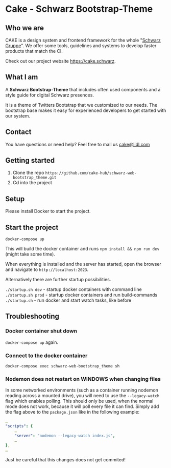 # Cake - Schwarz Bootstrap-Theme

## Who we are

CAKE is a design system and frontend framework for the whole "[Schwarz Gruppe](https://jobs.schwarz/)". We offer some tools, guidelines and systems to develop faster products that match the CI.

Check out our project website <https://cake.schwarz>.

## What I am

A **Schwarz Bootstrap-Theme** that includes often used components and a style guide for digital Schwarz presences.

It is a theme of Twitters Bootstrap that we customized to our needs. The bootstrap base makes it easy for experienced developers to get started with our system.

## Contact

You have questions or need help? Feel free to mail us <cake@lidl.com>

## Getting started

1. Clone the repo `https://github.com/cake-hub/schwarz-web-bootstrap_theme.git`
2. Cd into the project

## Setup

Please install Docker to start the project.

## Start the project

`docker-compose up`

This will build the docker container and runs `npm install && npm run dev` (might take some time).

When everything is installed and the server has started, open the browser and navigate to `http://localhost:2023`.

Alternatively there are further startup possibilities.

`./startup.sh dev` - startup docker containers with command line
`./startup.sh prod` - startup docker containers and run build-commands
`./startup.sh` - run docker and start watch tasks, like before

## Troubleshooting

### Docker container shut down

`docker-compose up` again.

### Connect to the docker container

`docker-compose exec schwarz-web-bootstrap_theme sh`

### Nodemon does not restart on WINDOWS when changing files

In some networked environments (such as a container running nodemon reading across a mounted drive), you will need to use the `--legacy-watch` flag which enables polling. This should only be used, when the normal mode does not work, because it will poll every file it can find.
Simply add the flag above to the `package.json` like in the following example:

```yml
…
"scripts": {
    …
    "server": "nodemon --legacy-watch index.js",
    …
},
…
```

Just be careful that this changes does not get commited!

